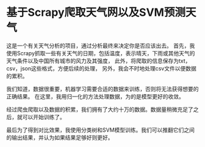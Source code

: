 # 基于Scrapy爬取天气网以及SVM预测天气

这是一个有关天气分析的项目，通过分析最终来决定你是否应该出去。
首先，我使用Scrapy抓取一些有关天气的日期，包括温度，表示晴天，下雨或其他天气的天气条件以及中国所有城市的风力及其强度，
此外，将爬取的信息保存为txt，csv，json这些格式，方便后续的处理，
另外，我会不时地处理csv文件以便数据的累积。

我们知道，数据很重要，机器学习需要合适的数据来训练，否则将无法获得想要的正确结果。
在这里，我用归一化的方法处理数据，为的是模型更好的收敛。

经过爬虫爬取以及数据的积累，我们拥有了大约十万的数据。数据量稍微充足了之后，就可以开始训练了。

最后为了得到对比效果，我使用分类树和SVM模型训练。我们可以推翻它们之间的输出结果，并认为如果结果足够好则更好。
